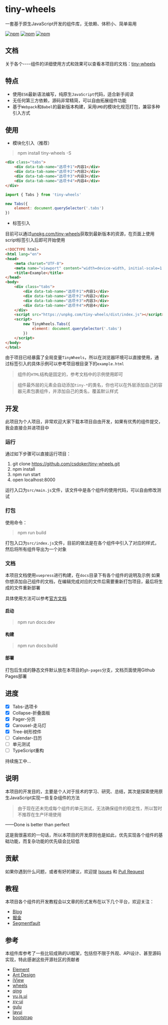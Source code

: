 # tiny-wheels

一套基于原生JavaScript开发的组件库，无依赖、体积小、简单易用

[![npm](https://img.shields.io/npm/v/tiny-wheels.svg?style=flat-square)](https://www.npmjs.com/package/tiny-wheels) [![npm](https://img.shields.io/npm/dt/tiny-wheels.svg?style=flat-square)](https://www.npmjs.com/package/tiny-wheels) [![npm](https://img.shields.io/npm/l/tiny-wheels.svg?style=flat-square)](https://www.npmjs.com/package/tiny-wheels)

## 文档

关于各个----组件的详细使用方式和效果可以查看本项目的文档：[tiny-wheels](https://csdoker.github.io/tiny-wheels/)

## 特点

- 使用`ES6`最新语法编写，纯原生`JavaScript`代码，适合新手阅读
- 无任何第三方依赖，源码非常精简，可以自由拓展组件功能
- 基于`Webpack`和`Babel`的最新版本构建，采用`UMD`的模块化规范打包，兼容多种引入方式

## 使用

- 模块化引入（推荐）

> npm install tiny-wheels -S

```html
<div class="tabs">
    <div data-tab-name="选项卡1">内容1</div>
    <div data-tab-name="选项卡2">内容2</div>
    <div data-tab-name="选项卡3">内容3</div>
    <div data-tab-name="选项卡4">内容4</div>
</div>
```

```javascript
import { Tabs } from 'tiny-wheels'

new Tabs({
    element: document.querySelector('.tabs')
})
```

- 标签引入

目前可以通过[unpkg.com/tiny-wheels](https://unpkg.com/tiny-wheels/dist/index.js)获取到最新版本的资源，在页面上使用script标签引入后即可开始使用

```html
<!DOCTYPE html>
<html lang="en">
<head>
    <meta charset="UTF-8">
    <meta name="viewport" content="width=device-width, initial-scale=1.0">
    <title>Example</title>
</head>
<body>
    <div class="tabs">
        <div data-tab-name="选项卡1">内容1</div>
        <div data-tab-name="选项卡2">内容2</div>
        <div data-tab-name="选项卡3">内容3</div>
        <div data-tab-name="选项卡4">内容4</div>
    </div>
    <script src="https://unpkg.com/tiny-wheels/dist/index.js"></script>
    <script>
        new TinyWheels.Tabs({
            element: document.querySelector('.tabs')
        })
    </script>
</body>
</html>
```

由于项目已经暴露了全局变量`TinyWheels`，所以在浏览器环境可以直接使用，通过标签引入的具体示例可以参考项目根目录下的`example.html`

> 组件的`HTML`结构是固定的，参考文档中的示例使用即可

> 组件最外层的元素会自动添加`tiny-*`的类名，你也可以在外层添加自己的容器元素包裹组件，并添加自己的类名，覆盖默认样式

## 开发

此项目为个人项目，非常欢迎大家下载本项目自由开发，如果有优秀的组件提交，我会直接合并进项目中

### 运行

通过如下步骤可以直接运行项目：

1. git clone https://github.com/csdoker/tiny-wheels.git
2. npm install
3. npm run start
4. open localhost:8000

运行入口为`src/main.js`文件，该文件中是各个组件的使用代码，可以自由修改测试

### 打包

使用命令：

> npm run build

打包入口为`src/index.js`文件，目前的做法是在各个组件中引入了对应的样式，然后将所有组件导出为一个对象

### 文档

本项目文档使用`vuepress`进行构建，在`docs`目录下有各个组件的说明及示例
如果你想添加自己组件的文档，在编辑完成对应的文件后需要重新打包项目，最后将生成的文件重新部署

具体使用方法可以参考[官方文档](https://vuepress.vuejs.org/zh/)

#### 启动

> npm run docs:dev

#### 构建

> npm run docs:build

#### 部署

打包后生成的静态文件默认放在本项目的`gh-pages`分支，文档页面使用Github Pages部署

## 进度

- [x] Tabs-选项卡
- [x] Collapse-折叠面板
- [x] Pager-分页
- [x] Carousel-走马灯
- [x] Tree-树形控件
- [ ] Calendar-日历
- [ ] 单元测试
- [ ] TypeScript重构

持续施工中...

## 说明

本项目的开发目的，主要是个人对于技术的学习、研究、总结，其次是探索使用原生JavaScript实现一些复杂组件的方法

> 由于现在还未完成每个组件的单元测试，无法确保组件的稳定性，所以暂时不推荐在生产环境使用

——Done is better than perfect

这是我很喜欢的一句话，所以本项目的开发原则也是如此，优先实现各个组件的基础功能，而复杂功能的优先级会比较低

## 贡献

如果你遇到什么问题，或者有好的建议，欢迎提 [Issues](https://github.com/csdoker/tiny-wheels/issues) 和 [Pull Request](https://github.com/csdoker/tiny-wheels/pulls)

## 教程

本项目各个组件的开发教程会以文章的形式发布在以下几个平台，欢迎关注：

- [Blog](https://blog.csdoker.com)
- [掘金](https://juejin.im/user/57e0e4dac4c9710061387d0e/posts)
- [Segmentfault](https://segmentfault.com/u/csdoker/articles)

## 参考

本组件库参考了一些比较成熟的UI框架，包括但不限于外观、API设计、甚至源码实现，特此感谢这些开源社区的贡献者

- [Element](https://element.eleme.cn/#/zh-CN)
- [Ant Design](https://ant.design/)
- [iView](https://www.iviewui.com/)
- [wheels](https://github.com/FrankFang/wheels)
- [qing](https://github.com/veedrin/qing)
- [yu.js.ui](https://github.com/yurencloud/yu.js.ui/)
- [xy-ui](https://github.com/XboxYan/xy-ui)
- [gulu](https://github.com/FrankFang/gulu)
- [layui](https://www.layui.com/)
- [bootstrap](https://www.bootcss.com/)